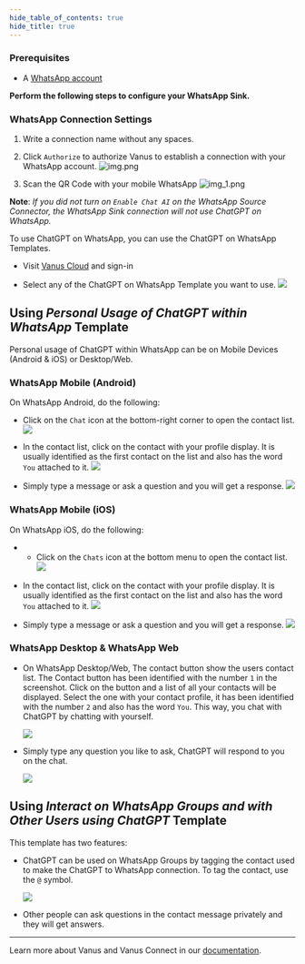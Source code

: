```yaml
--- 
hide_table_of_contents: true
hide_title: true
---
```


### Prerequisites

- A [WhatsApp account](https://www.whatsapp.com)

**Perform the following steps to configure your WhatsApp Sink.**

### WhatsApp Connection Settings

1. Write a connection name without any spaces.

2. Click `Authorize` to authorize Vanus to establish a connection with your WhatsApp account. 
![img.png](images/img.png)
3. Scan the QR Code with your mobile WhatsApp 
![img_1.png](images/img_3.png)

**Note**: *If you did not turn on `Enable Chat AI` on the WhatsApp Source Connector, the WhatsApp Sink connection will not use ChatGPT on WhatsApp.*

To use ChatGPT on WhatsApp, you can use the ChatGPT on WhatsApp Templates. 

- Visit [Vanus Cloud](https://cloud.vanus.ai) and sign-in

- Select any of the ChatGPT on WhatsApp Template you want to use.
![](images/whatsapp-template.png)

## Using *Personal Usage of ChatGPT within WhatsApp* Template

Personal usage of ChatGPT within WhatsApp can be on Mobile Devices (Android & iOS) or Desktop/Web.

### WhatsApp Mobile (Android)
On WhatsApp Android, do the following:

- Click on the `Chat` icon at the bottom-right corner to open the contact list.
![](images/mobile-1.jpg)

- In the contact list, click on the contact with your profile display. It is usually identified as the first contact on the list and also has the word `You` attached to it.
![](images/mobile-2.jpg)

- Simply type a message or ask a question and you will get a response.
![](images/mobile-3.jpg)

### WhatsApp Mobile (iOS)
On WhatsApp iOS, do the following:

- - Click on the `Chats` icon at the bottom menu to open the contact list.
![](images/mobile-1-ios.jpg)

- In the contact list, click on the contact with your profile display. It is usually identified as the first contact on the list and also has the word `You` attached to it.
![](images/mobile-2-ios.jpg)

- Simply type a message or ask a question and you will get a response.
![](images/mobile-3-ios.jpg)


### WhatsApp Desktop & WhatsApp Web
- On WhatsApp Desktop/Web, The contact button show the users contact list. The Contact button has been identified with the number `1` in the screenshot. Click on the button and a list of all your contacts will be displayed. Select the one with your contact profile, it has been identified with the number `2` and also has the word `You`. This way, you chat with ChatGPT by chatting with yourself.

    ![](images/chat-whatsapp-connect.png)

- Simply type any question you like to ask, ChatGPT will respond to you on the chat.

    ![](images/chat-whatsapp.png)


## Using *Interact on WhatsApp Groups and with Other Users using ChatGPT* Template

This template has two features:
- ChatGPT can be used on WhatsApp Groups by tagging the contact used to make the ChatGPT to WhatsApp connection. To tag the contact, use the `@` symbol.

    ![](images/chat-whatsapp-group.png)

- Other people can ask questions in the contact message privately and they will get answers.



---

Learn more about Vanus and Vanus Connect in our [documentation](https://docs.vanus.ai).
